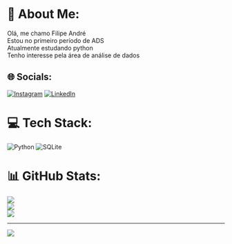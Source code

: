 # 💫 About Me:
Olá, me chamo Filipe André<br>Estou no primeiro período de ADS<br>Atualmente estudando python<br>Tenho interesse pela área de análise de dados<br>


## 🌐 Socials:
[![Instagram](https://img.shields.io/badge/Instagram-%23E4405F.svg?logo=Instagram&logoColor=white)](https://instagram.com/f_andr3) [![LinkedIn](https://img.shields.io/badge/LinkedIn-%230077B5.svg?logo=linkedin&logoColor=white)](https://linkedin.com/in/https://www.linkedin.com/in/filipe-andré-16b1bb239) 

# 💻 Tech Stack:
![Python](https://img.shields.io/badge/python-3670A0?style=for-the-badge&logo=python&logoColor=ffdd54) ![SQLite](https://img.shields.io/badge/sqlite-%2307405e.svg?style=for-the-badge&logo=sqlite&logoColor=white)
# 📊 GitHub Stats:
![](https://github-readme-stats.vercel.app/api?username=Flipedds&theme=dark&hide_border=true&include_all_commits=false&count_private=true)<br/>
![](https://github-readme-streak-stats.herokuapp.com/?user=Flipedds&theme=dark&hide_border=true)<br/>
![](https://github-readme-stats.vercel.app/api/top-langs/?username=Flipedds&theme=dark&hide_border=true&include_all_commits=false&count_private=true&layout=compact)

---
[![](https://visitcount.itsvg.in/api?id=Flipedds&icon=0&color=0)](https://visitcount.itsvg.in)

<!-- Proudly created with GPRM ( https://gprm.itsvg.in ) -->
